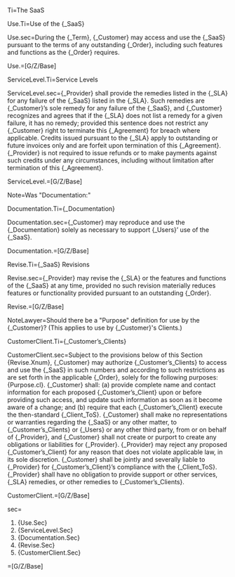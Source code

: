 Ti=The SaaS

Use.Ti=Use of the {_SaaS}

Use.sec=During the {_Term}, {_Customer} may access and use the {_SaaS} pursuant to the terms of any outstanding {_Order}, including such features and functions as the {_Order} requires.

Use.=[G/Z/Base]

ServiceLevel.Ti=Service Levels

ServiceLevel.sec={_Provider} shall provide the remedies listed in the {_SLA} for any failure of the {_SaaS} listed in the {_SLA}. Such remedies are {_Customer}’s sole remedy for any failure of the {_SaaS}, and {_Customer} recognizes and agrees that if the {_SLA} does not list a remedy for a given failure, it has no remedy; provided this sentence does not restrict any {_Customer} right to terminate this {_Agreement} for breach where applicable. Credits issued pursuant to the {_SLA} apply to outstanding or future invoices only and are forfeit upon termination of this {_Agreement}. {_Provider} is not required to issue refunds or to make payments against such credits under any circumstances, including without limitation after termination of this {_Agreement}.

ServiceLevel.=[G/Z/Base]

Note=Was "Documentation:"

Documentation.Ti={_Documentation}

Documentation.sec={_Customer} may reproduce and use the {_Documentation} solely as necessary to support {_Users}’ use of the {_SaaS}.

Documentation.=[G/Z/Base]

Revise.Ti={_SaaS} Revisions

Revise.sec={_Provider} may revise the {_SLA} or the features and functions of the {_SaaS} at any time, provided no such revision materially reduces features or functionality provided pursuant to an outstanding {_Order}.

Revise.=[G/Z/Base]

NoteLawyer=Should there be a "Purpose" definition for use by the {_Customer}?  (This applies to use by {_Customer}'s Clients.) 

CustomerClient.Ti={_Customer’s_Clients}

CustomerClient.sec=Subject to the provisions below of this Section {Revise.Xnum}, {_Customer} may authorize {_Customer’s_Clients} to access and use the {_SaaS} in such numbers and according to such restrictions as are set forth in the applicable {_Order}, solely for the following purposes: {Purpose.cl}. {_Customer} shall: (a) provide complete name and contact information for each proposed {_Customer’s_Client} upon or before providing such access, and update such information as soon as it become aware of a change; and (b) require that each {_Customer’s_Client} execute the then-standard {_Client_ToS}. {_Customer} shall make no representations or warranties regarding the {_SaaS} or any other matter, to {_Customer’s_Clients} or {_Users} or any other third party, from or on behalf of {_Provider}, and {_Customer} shall not create or purport to create any obligations or liabilities for {_Provider}. {_Provider} may reject any proposed {_Customer’s_Client} for any reason that does not violate applicable law, in its sole discretion. {_Customer} shall be jointly and severally liable to {_Provider} for {_Customer’s_Client}’s compliance with the {_Client_ToS}. {_Provider} shall have no obligation to provide support or other services, {_SLA} remedies, or other remedies to {_Customer’s_Clients}.

CustomerClient.=[G/Z/Base]

sec=<ol><li>{Use.Sec}</li><li>{ServiceLevel.Sec}</li><li>{Documentation.Sec}</li><li>{Revise.Sec}</li><li>{CustomerClient.Sec}</li></ol>

=[G/Z/Base]

